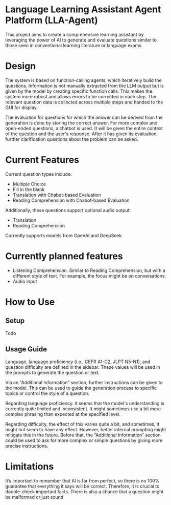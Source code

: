# Language Learning Assistant Agent Platform (LLA-Agent)

This project aims to create a comprehensive learning assistant by leveraging the power of AI to generate and evaluate questions similar to those seen in conventional learning literature or language exams.

# Design

The system is based on function-calling agents, which iteratively build the questions.  Information is not manually extracted from the LLM output but is given by the model by creating specific function calls. This makes the system more robust and allows errors to be corrected in each step. The relevant question data is collected across multiple steps and handed to the GUI for display.

The evaluation for questions for which the answer can be derived from the generation is done by storing the correct answer. For more complex and open-ended questions, a chatbot is used. It will be given the entire context of the question and the user's response. After it has given its evaluation, further clarification questions about the problem can be asked.

# Current Features

Current question types include:

-	Multiple Choice
-	Fill in the blank
-	Translation with Chabot-based Evaluation
-	Reading Comprehension with Chabot-based Evaluation

Additionally, these questions support optional audio output:

-	Translation
-	Reading Comprehension

Currently supports models from OpenAI and DeepSeek.

# Currently planned features

-	Listening Comprehension. Similar to Reading Comprehension, but with a different style of text. For example, the focus might be on conversations. 
-	Audio input


# How to Use

## Setup

Todo

## Usage Guide

Language, language proficiency (i.e., CEFR A1-C2, JLPT N5-N1), and question difficulty are defined in the sidebar. These values will be used in the prompts to generate the question or text. 

Via an “Additional Information” section, further instructions can be given to the model. This can be used to guide the generation process to specific topics or control the style of a question.

Regarding language proficiency. It seems that the model's understanding is currently quite limited and inconsistent. It might sometimes use a bit more complex phrasing than expected at the specified level.

Regarding difficulty, the effect of this varies quite a bit, and sometimes, it might not seem to have any effect. However, better internal prompting might mitigate this in the future. Before that, the “Additional Information” section could be used to ask for more complex or simple questions by giving more precise instructions.

# Limitations

It’s important to remember that AI is far from perfect, so there is no 100% guarantee that everything it says will be correct. Therefore, it is crucial to double-check important facts. 
There is also a chance that a question might be malformed or just sound 


